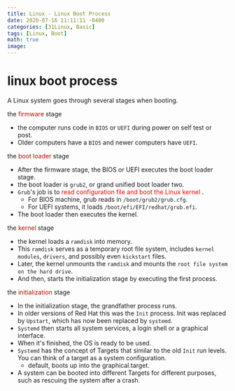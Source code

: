 ```yaml
---
title: Linux - Linux Boot Process
date: 2020-07-16 11:11:11 -0400
categories: [31Linux, Basic]
tags: [Linux, Boot]
math: true
image: 
---
```


# linux boot process

A Linux system goes through several stages when booting.

the <font color=bluepi> firmware </font> stage
-  the computer runs code in `BIOS` or `UEFI` during power on self test or post.
- Older computers have a `BIOS` and newer computers have `UEFI`.

the <font color=bluepi> boot loader </font> stage
- After the firmware stage, the BIOS or UEFI executes the boot loader stage.
- the boot loader is `grub2`, or grand unified boot loader two.
- `Grub`'s job is to <font color=red> read configuration file and boot the Linux kernel </font>.
  - For BIOS machine, grub reads in `/boot/grub2/grub.cfg`.
  - For UEFI systems, it loads `/boot/efi/EFI/redhat/grub.efi`.
- The boot loader then executes the kernel.

the <font color=bluepi> kernel </font> stage
- the kernel loads a `ramdisk` into memory.
- This `ramdisk` serves as a temporary root file system, includes `kernel` `modules`, `drivers`, and possibly even `kickstart` files.
- Later, the kernel unmounts the `ramdisk` and mounts the `root file system on the hard drive`.
- And then, starts the initialization stage by executing the first process.

the <font color=bluepi> initialization </font> stage
- In the initialization stage, the grandfather process runs.
- In older versions of Red Hat this was the `Init` process. Init was replaced by `Upstart`, which has now been replaced by `systemd`.
- `Systemd` then starts all system services, a login shell or a graphical interface.
- When it's finished, the OS is ready to be used.
- `Systemd` has the concept of Targets that similar to the old `Init` run levels. You can think of a target as a system configuration.
  - default, boots up into the graphical.target.
- A system can be booted into different Targets for different purposes, such as rescuing the system after a crash.
